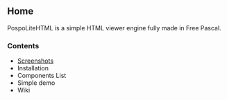 ## Home

PospoLiteHTML is a simple HTML viewer engine fully made in Free Pascal.

### Contents

- [Screenshots](screenshots)
- Installation
- Components List
- Simple demo
- Wiki
